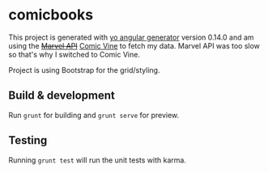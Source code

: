 # comicbooks

This project is generated with [yo angular generator](https://github.com/yeoman/generator-angular) version 0.14.0 and am using the ~~[Marvel API](https://developer.marvel.com/)~~ [Comic Vine](http://www.comicvine.com/api) to fetch my data. Marvel API was too slow so that's why I switched to Comic Vine.

Project is using Bootstrap for the grid/styling.

## Build & development

Run `grunt` for building and `grunt serve` for preview.

## Testing

Running `grunt test` will run the unit tests with karma.
